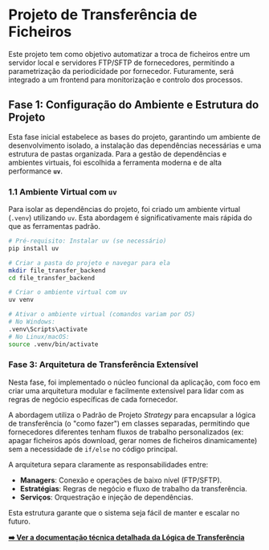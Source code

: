 # Projeto de Transferência de Ficheiros

Este projeto tem como objetivo automatizar a troca de ficheiros entre um servidor local e servidores FTP/SFTP de fornecedores, permitindo a parametrização da periodicidade por fornecedor. Futuramente, será integrado a um frontend para monitorização e controlo dos processos.

## Fase 1: Configuração do Ambiente e Estrutura do Projeto

Esta fase inicial estabelece as bases do projeto, garantindo um ambiente de desenvolvimento isolado, a instalação das dependências necessárias e uma estrutura de pastas organizada. Para a gestão de dependências e ambientes virtuais, foi escolhida a ferramenta moderna e de alta performance **`uv`**.

### 1.1 Ambiente Virtual com `uv`

Para isolar as dependências do projeto, foi criado um ambiente virtual (`.venv`) utilizando `uv`. Esta abordagem é significativamente mais rápida do que as ferramentas padrão.

```bash
# Pré-requisito: Instalar uv (se necessário)
pip install uv

# Criar a pasta do projeto e navegar para ela
mkdir file_transfer_backend
cd file_transfer_backend

# Criar o ambiente virtual com uv
uv venv

# Ativar o ambiente virtual (comandos variam por OS)
# No Windows:
.venv\Scripts\activate
# No Linux/macOS:
source .venv/bin/activate
```

### Fase 3: Arquitetura de Transferência Extensível

Nesta fase, foi implementado o núcleo funcional da aplicação, com foco em criar uma arquitetura modular e facilmente extensível para lidar com as regras de negócio específicas de cada fornecedor.

A abordagem utiliza o Padrão de Projeto *Strategy* para encapsular a lógica de transferência (o "como fazer") em classes separadas, permitindo que fornecedores diferentes tenham fluxos de trabalho personalizados (ex: apagar ficheiros após download, gerar nomes de ficheiros dinamicamente) sem a necessidade de `if/else` no código principal.

A arquitetura separa claramente as responsabilidades entre:
- **Managers**: Conexão e operações de baixo nível (FTP/SFTP).
- **Estratégias**: Regras de negócio e fluxo de trabalho da transferência.
- **Serviços**: Orquestração e injeção de dependências.

Esta estrutura garante que o sistema seja fácil de manter e escalar no futuro.

**[➡️ Ver a documentação técnica detalhada da Lógica de Transferência](docs/TRANSFER_LOGIC.md)**